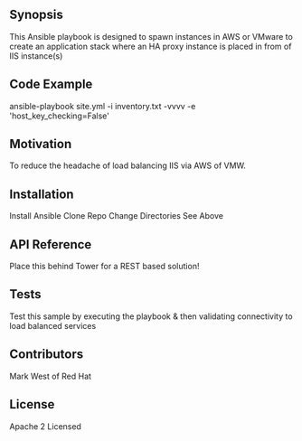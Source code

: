 ## Synopsis

This Ansible playbook is designed to spawn instances in AWS or VMware to create an application stack where an HA proxy instance is placed in from of IIS instance(s)

## Code Example

ansible-playbook site.yml -i inventory.txt -vvvv -e 'host_key_checking=False' 

## Motivation

To reduce the headache of load balancing IIS via AWS of VMW.

## Installation

Install Ansible
Clone Repo
Change Directories
See Above

## API Reference

Place this behind Tower for a REST based solution!

## Tests

Test this sample by executing the playbook & then validating connectivity to load balanced services

## Contributors

Mark West of Red Hat

## License

Apache 2 Licensed